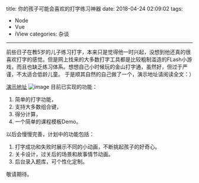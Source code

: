 title: 你的孩子可能会喜欢的打字练习神器
date: 2018-04-24 02:09:02
tags:
  - Node
  - Vue
  - iView
categories: 杂谈
---
前些日子在教5岁的儿子练习打字，本来只是觉得他一时兴起，没想到他还真的很喜欢打字的感觉。但是网上找来的大多数打字工具都是比较粗制滥造的FLash小游戏，而且也缺乏练习体系。想想自己小时候玩的金山打字通，虽然好，但过于严谨，不太适合低龄儿童。
于是顺其自然的自己做了一个，演示地址请阅读全文：）
<!--more-->
[演示地址](http://www.onefanr.com/#/keyboard)
![image](http://7xo8xv.com1.z0.glb.clouddn.com/ikeyboard.png)
目前已实现的功能：
1. 简单的打字功能，
2. 支持大多数组合键，
3. 得分计算，
4. 一个简单的课程模板Demo。

以后会慢慢完善，计划中的功能包括：

1. 打字成功和失败时展示不同的小动画，不断挑起孩子的好奇心。
2. 关卡设计，过关后的场景和故事情节动画。
3. 后台录入题库，可个性化定制。

敬请期待。